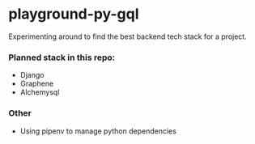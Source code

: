 # playground-py-gql

Experimenting around to find the best backend tech stack for a project.

### Planned stack in this repo:
* Django
* Graphene
* Alchemysql

### Other
* Using pipenv to manage python dependencies
